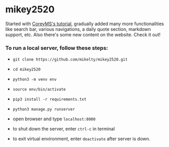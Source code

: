 # mikey2520
Started with [CoreyMS's tutorial](https://www.youtube.com/watch?v=UmljXZIypDc&list=PL-osiE80TeTtoQCKZ03TU5fNfx2UY6U4p), gradually added many more functionalities like search bar, various navigations, a daily quote section, markdown support, etc.
Also there's some new content on the website. Check it out!
### To run a local server, follow these steps:
- `git clone https://github.com/mikelty/mikey2520.git`
- `cd mikey2520`
- `python3 -m venv env`
- `source env/bin/activate`
- `pip3 install -r requirements.txt`
- `python3 manage.py runserver`
- open browser and type `localhost:8000`

- to shut down the server, enter `ctrl-c` in terminal
- to exit virtual environment, enter `deactivate` after server is down.
